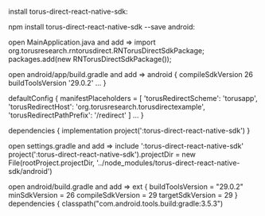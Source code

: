 install torus-direct-react-native-sdk:

npm install torus-direct-react-native-sdk --save
android:

open MainApplication.java and add =>
import org.torusresearch.rntorusdirect.RNTorusDirectSdkPackage;
packages.add(new RNTorusDirectSdkPackage());

open android/app/build.gradle and add =>
android {
    compileSdkVersion 26
    buildToolsVersion '29.0.2'
    ...
}

defaultConfig {
    manifestPlaceholders = [
            'torusRedirectScheme': 'torusapp',
            'torusRedirectHost': 'org.torusresearch.torusdirectexample',
            'torusRedirectPathPrefix': '/redirect'
    ]
    ...
}

dependencies {
    implementation project(':torus-direct-react-native-sdk')
}

open settings.gradle and add =>
include ':torus-direct-react-native-sdk'
project(':torus-direct-react-native-sdk').projectDir = new File(rootProject.projectDir, '../node_modules/torus-direct-react-native-sdk/android')

open android/build.gradle and add =>
ext {
    buildToolsVersion = "29.0.2"
    minSdkVersion = 26
    compileSdkVersion = 29
    targetSdkVersion = 29
}
dependencies {
    classpath("com.android.tools.build:gradle:3.5.3")




